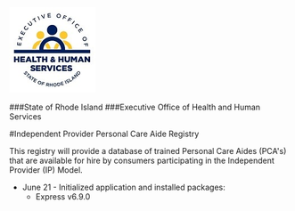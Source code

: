 ![EOHHS Logo](/images/ohhs_logo.jpg)

###State of Rhode Island
###Executive Office of Health and Human Services

#Independent Provider Personal Care Aide Registry

This registry will provide a database of trained Personal Care Aides (PCA's) that are available for hire by consumers participating in the Independent Provider (IP) Model.

- June 21 - Initialized application and installed packages:
  - Express v6.9.0
